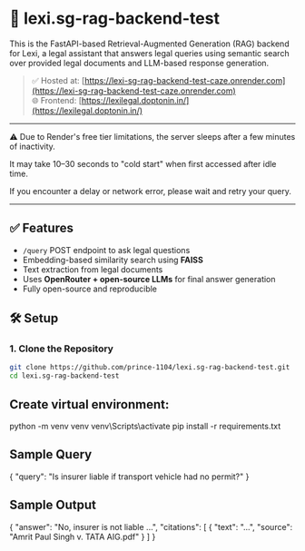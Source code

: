 # 🧠 lexi.sg-rag-backend-test 

This is the FastAPI-based Retrieval-Augmented Generation (RAG) backend for Lexi, a legal assistant that answers legal queries using semantic search over provided legal documents and LLM-based response generation.

> ✅ Hosted at: [https://lexi-sg-rag-backend-test-caze.onrender.com](https://lexi-sg-rag-backend-test-caze.onrender.com)  
> 🌐 Frontend: [https://lexilegal.doptonin.in/](https://lexilegal.doptonin.in/)

---
⚠️ Due to Render's free tier limitations, the server sleeps after a few minutes of inactivity.

It may take 10–30 seconds to "cold start" when first accessed after idle time.

If you encounter a delay or network error, please wait and retry your query.

---

## ✅ Features

- `/query` POST endpoint to ask legal questions
- Embedding-based similarity search using **FAISS**
- Text extraction from legal documents
- Uses **OpenRouter + open-source LLMs** for final answer generation
- Fully open-source and reproducible





## 🛠️ Setup

### 1. Clone the Repository

```bash
git clone https://github.com/prince-1104/lexi.sg-rag-backend-test.git
cd lexi.sg-rag-backend-test
```

## Create virtual environment:
python -m venv venv
venv\Scripts\activate
pip install -r requirements.txt



## Sample Query
{
  "query": "Is insurer liable if transport vehicle had no permit?"
}
## Sample Output

{
  "answer": "No, insurer is not liable ...",
  "citations": [
    {
      "text": "...",
      "source": "Amrit Paul Singh v. TATA AIG.pdf"
    }
  ]
}




